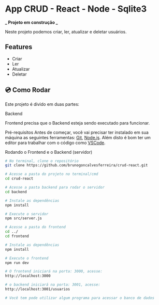 # App CRUD - React - Node - Sqlite3

**_ Projeto em construção _**

Neste projeto podemos criar, ler, atualizar e deletar usuários.

## Features

- Criar
- Ler
- Atualizar
- Deletar

## 💿 Como Rodar

Este projeto é divido em duas partes:

Backend

Frontend precisa que o Backend esteja sendo executado para funcionar.

Pré-requisitos
Antes de começar, você vai precisar ter instalado em sua máquina as seguintes ferramentas: [Git](https://git-scm.com), [Node.js](https://nodejs.org/en/). Além disto é bom ter um editor para trabalhar com o código como [VSCode](https://code.visualstudio.com/).

Rodando o Frontend e o Backend (servidor)

```bash
# No terminal, clone o repositório
git clone https://github.com/brunogoncalvesferreira/crud-react.git

# Acesse a pasta do projeto no terminal/cmd
cd crud-react

# Acesse a pasta backend para rodar o servidor
cd backend

# Instale as dependências
npm install

# Execute o servidor
npm src/server.js

# Acesse a pasta do frontend
cd ../
cd frontend

# Instale as dependências
npm install

# Execute o frontend
npm run dev

# O frontend iniciará na porta: 3000, acesse:
http://localhost:3000

# o backend iniciará na porta: 3001, acesse:
http://localhost:3001/usuarios

# Você tem pode utilizar algum programa para acessar o banco de dados
```
